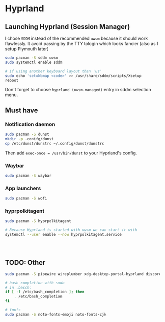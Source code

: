 # Hyprland

## Launching Hyprland (Session Manager)

I chose `SDDM` instead of the recommended `uwsm` because it should work flawlessly. It avoid passing by the TTY tologin which looks fancier (also as I setup Plymouth later)

```bash
sudo pacman -S sddm uwsm
sudo systemctl enable sddm

# if using another keyboard layout than 'us'
sudo echo 'setxkbmap <code>' >> /usr/share/sddm/scripts/Xsetup
reboot
```

Don't forget to choose `hyprland (uwsm-managed)` entry in sddm selection menu.

## Must have

### Notification daemon

```bash
sudo pacman -S dunst
mkdir -p .conifg/dunst
cp /etc/dunst/dunstrc ~/.config/dunst/dunstrc
```

Then add `exec-once = /usr/bin/dunst` to your Hyprland's config.

### Waybar

```bash
sudo pacman -S waybar

```

### App launchers

```bash
sudo pacman -S wofi

```

### hyprpolkitagent

```bash
sudo pacman -S hyprpolkitagent

# Because Hyprland is started with uwsm we can start it with
systemctl --user enable --now hyprpolkitagent.service
```

```bash

```

```bash

```

```bash

```

## TODO: Other

```bash
sudo pacman -S pipewire wireplumber xdg-desktop-portal-hyprland discord

# bash completion with sudo
# in .basch:
if [ -f /etc/bash_completion ]; then
    . /etc/bash_completion
fi

# fonts
sudo pacman -S noto-fonts-emoji noto-fonts-cjk
```
